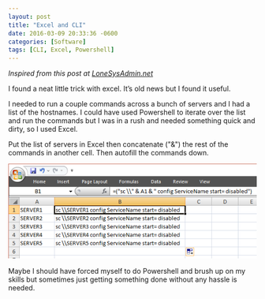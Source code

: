 ```yaml
---
layout: post
title: "Excel and CLI"
date: 2016-03-09 20:33:36 -0600
categories: [Software]
tags: [CLI, Excel, Powershell]
---
```


*Inspired from this post at [LoneSysAdmin.net](https://lonesysadmin.net/2016/03/03/use-microsoft-excel-for-your-text-manipulation-needs/)*

I found a neat little trick with excel. It’s old news but I found it useful.

I needed to run a couple commands across a bunch of servers and I had a list of the hostnames. I could have used Powershell to iterate over the list and run the commands but I was in a rush and needed something quick and dirty, so I used Excel.

Put the list of servers in Excel then concatenate ("&") the rest of the commands in another cell. Then autofill the commands down.

![pic](/assets/2016/03/excel_trick2.png)

Maybe I should have forced myself to do Powershell and brush up on my skills but sometimes just getting something done without any hassle is needed.

